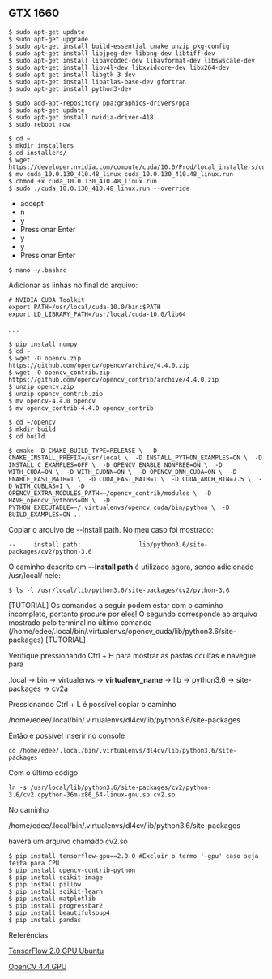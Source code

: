 ## GTX 1660

```
$ sudo apt-get update
$ sudo apt-get upgrade
$ sudo apt-get install build-essential cmake unzip pkg-config
$ sudo apt-get install libjpeg-dev libpng-dev libtiff-dev
$ sudo apt-get install libavcodec-dev libavformat-dev libswscale-dev
$ sudo apt-get install libv4l-dev libxvidcore-dev libx264-dev
$ sudo apt-get install libgtk-3-dev
$ sudo apt-get install libatlas-base-dev gfortran
$ sudo apt-get install python3-dev

$ sudo add-apt-repository ppa:graphics-drivers/ppa
$ sudo apt-get update
$ sudo apt-get install nvidia-driver-418
$ sudo reboot now

$ cd ~
$ mkdir installers
$ cd installers/
$ wget https://developer.nvidia.com/compute/cuda/10.0/Prod/local_installers/cuda_10.0.130_410.48_linux
$ mv cuda_10.0.130_410.48_linux cuda_10.0.130_410.48_linux.run
$ chmod +x cuda_10.0.130_410.48_linux.run
$ sudo ./cuda_10.0.130_410.48_linux.run --override
```

* accept
* n
* y
* Pressionar Enter
* y
* y
* Pressionar Enter

```
$ nano ~/.bashrc
```

Adicionar as linhas no final do arquivo: 

```
# NVIDIA CUDA Toolkit
export PATH=/usr/local/cuda-10.0/bin:$PATH
export LD_LIBRARY_PATH=/usr/local/cuda-10.0/lib64
```

.
.
.

```
$ pip install numpy
$ cd ~
$ wget -O opencv.zip https://github.com/opencv/opencv/archive/4.4.0.zip
$ wget -O opencv_contrib.zip https://github.com/opencv/opencv_contrib/archive/4.4.0.zip
$ unzip opencv.zip
$ unzip opencv_contrib.zip
$ mv opencv-4.4.0 opencv
$ mv opencv_contrib-4.4.0 opencv_contrib

$ cd ~/opencv
$ mkdir build
$ cd build

$ cmake -D CMAKE_BUILD_TYPE=RELEASE \  -D CMAKE_INSTALL_PREFIX=/usr/local \  -D INSTALL_PYTHON_EXAMPLES=ON \  -D INSTALL_C_EXAMPLES=OFF \  -D OPENCV_ENABLE_NONFREE=ON \  -D WITH_CUDA=ON \  -D WITH_CUDNN=ON \  -D OPENCV_DNN_CUDA=ON \  -D ENABLE_FAST_MATH=1 \  -D CUDA_FAST_MATH=1 \  -D CUDA_ARCH_BIN=7.5 \  -D WITH_CUBLAS=1 \  -D OPENCV_EXTRA_MODULES_PATH=~/opencv_contrib/modules \  -D HAVE_opencv_python3=ON \  -D PYTHON_EXECUTABLE=~/.virtualenvs/opencv_cuda/bin/python \  -D BUILD_EXAMPLES=ON ..
```

Copiar o arquivo de --install path. No meu caso foi mostrado:

```
--     install path:                lib/python3.6/site-packages/cv2/python-3.6
```

O caminho descrito em **--install path** é utilizado agora, sendo adicionado /usr/local/ nele:

```
$ ls -l /usr/local/lib/python3.6/site-packages/cv2/python-3.6 
```

[TUTORIAL]
Os comandos a seguir podem estar com o caminho incompleto, portanto procure por eles! O segundo corresponde ao arquivo mostrado pelo terminal no último comando (/home/edee/.local/bin/.virtualenvs/opencv_cuda/lib/python3.6/site-packages) 
[TUTORIAL]

Verifique pressionando Ctrl + H para mostrar as pastas ocultas e navegue para

.local -> bin -> virtualenvs -> **virtualenv_name** -> lib -> python3.6 -> site-packages -> cv2a 


Pressionando Ctrl + L é possível copiar o caminho

/home/edee/.local/bin/.virtualenvs/dl4cv/lib/python3.6/site-packages

Então é possível inserir no console

```
cd /home/edee/.local/bin/.virtualenvs/dl4cv/lib/python3.6/site-packages
```

Com o último código

```
ln -s /usr/local/lib/python3.6/site-packages/cv2/python-3.6/cv2.cpython-36m-x86_64-linux-gnu.so cv2.so
```

No caminho 

/home/edee/.local/bin/.virtualenvs/dl4cv/lib/python3.6/site-packages

haverá um arquivo chamado cv2.so


```
$ pip install tensorflow-gpu==2.0.0 #Excluir o termo '-gpu' caso seja feita para CPU
$ pip install opencv-contrib-python
$ pip install scikit-image
$ pip install pillow
$ pip install scikit-learn
$ pip install matplotlib
$ pip install progressbar2
$ pip install beautifulsoup4
$ pip install pandas
```


Referências

[TensorFlow 2.0 GPU Ubuntu](https://github.com/escoladeestudantes/tensorflow_2.0/tree/main/00_instalar_cuda_10.0_cudnn_7.6.4_suporte_gpu)

[OpenCV 4.4 GPU](https://github.com/escoladeestudantes/opencv/tree/main/15_OpenCV_Install_gpu_support)

